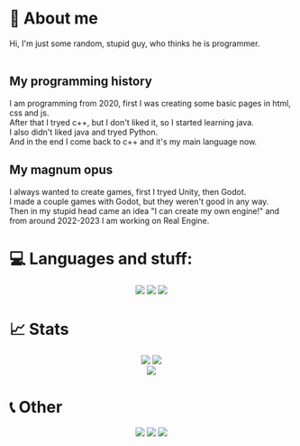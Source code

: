 # 👋 About me
Hi, I'm just some random, stupid guy, who thinks he is programmer.<br><br>

## My programming history
I am programming from 2020, first I was creating some basic pages in html, css and js.<br>
After that I tryed c++, but I don't liked it, so I started learning java.<br>
I also didn't liked java and tryed Python.<br>
And in the end I come back to c++ and it's my main language now.

## My magnum opus
I always wanted to create games, first I tryed Unity, then Godot.<br>
I made a couple games with Godot, but they weren't good in any way.<br>
Then in my stupid head came an idea "I can create my own engine!" and from around 2022-2023 I am working on Real Engine.


# 💻 Languages and stuff:
<div align=center>
  <img src="https://img.shields.io/badge/-C%2B%2B-blue?style=for-the-badge&logo=cplusplus&labelColor=grey"/>
  <img src="https://img.shields.io/badge/-VisualStudio-purple?style=for-the-badge"/>
  <img src="https://img.shields.io/badge/-HTML-orange?style=for-the-badge&logo=html5&labelColor=white"/>
  <object data="https://img.shields.io/badge/-itch.io-pink?style=for-the-badge&logo=itchdotio&labelColor=white" width="500" height="200"></object>
</div>

# 📈 Stats
<div align=center>
 <img src="https://streak-stats.demolab.com?user=het-best&card_width=500&card_height=200&stroke=0D1117&hide_border=true&theme=radical&background=0d1117"/>
  <img src="https://github-readme-stats.vercel.app/api?username=het-best&show_icons=true&hide_border=true&theme=radical&bg_color=0d1117"/>
  <br>
  
  <img src="https://github-readme-stats.vercel.app/api/top-langs/?username=het-best&layout=donut&hide_border=true&theme=radical&bg_color=0d1117"/>
</div>

# 📞 Other
<div align=center>
  <a href="https://hetbest.itch.io"><img src="https://img.shields.io/badge/-itch.io-pink?style=for-the-badge&logo=itchdotio&labelColor=white"/></a>
  <a href="https://steamcommunity.com/id/hetbest"><img src="https://img.shields.io/badge/-steam-black?style=for-the-badge&logo=steam&labelColor=grey"/></a>
  <a href="https://discord.com/users/hetbest"><img src="https://img.shields.io/badge/-discord-blue?style=for-the-badge&logo=discord&labelColor=white"/></a>
</div>
